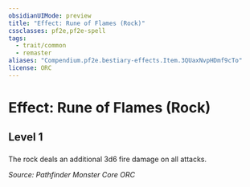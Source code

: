 ```yaml
---
obsidianUIMode: preview
title: "Effect: Rune of Flames (Rock)"
cssclasses: pf2e,pf2e-spell
tags:
  - trait/common
  - remaster
aliases: "Compendium.pf2e.bestiary-effects.Item.3QUaxNvpHDmf9cTo"
license: ORC
---
```

# Effect: Rune of Flames (Rock)
## Level 1
### 






The rock deals an additional 3d6 fire damage on all attacks.

*Source: Pathfinder Monster Core*
*ORC*